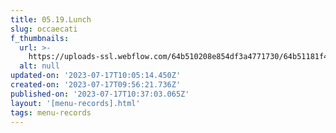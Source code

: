 ```yaml
---
title: 05.19.Lunch
slug: occaecati
f_thumbnails:
  url: >-
    https://uploads-ssl.webflow.com/64b510208e854df3a4771730/64b51181f4ca73c826758e55_l03.jpg
  alt: null
updated-on: '2023-07-17T10:05:14.450Z'
created-on: '2023-07-17T09:56:21.736Z'
published-on: '2023-07-17T10:37:03.065Z'
layout: '[menu-records].html'
tags: menu-records
---
```



